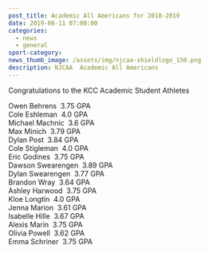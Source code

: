 ```yaml
---
post_title: Academic All Americans for 2018-2019
date: 2019-06-11 07:00:00
categories:
  - news
  - general
sport-category:
news_thumb_image: /assets/img/njcaa-shieldlogo_150.png
description: NJCAA  Academic All Americans
---
```


Congratulations to the KCC Academic Student Athletes

Owen Behrens&nbsp; 3.75 GPA<br>Cole Eshleman&nbsp; 4.0 GPA<br>Michael Machnic&nbsp; 3.6 GPA<br>Max Minich&nbsp; 3.79 GPA<br>Dylan Post&nbsp; 3.84 GPA<br>Cole Stigleman&nbsp; 4.0 GPA<br>Eric Godines&nbsp; 3.75 GPA<br>Dawson Swearengen&nbsp; 3.89 GPA<br>Dylan Swearengen&nbsp; 3.77 GPA<br>Brandon Wray&nbsp; 3.64 GPA<br>Ashley Harwood&nbsp; 3.75 GPA<br>Kloe Longtin&nbsp; 4.0 GPA<br>Jenna Marion&nbsp; 3.61 GPA<br>Isabelle Hille&nbsp; 3.67 GPA<br>Alexis Marin&nbsp; 3.75 GPA<br>Olivia Powell&nbsp; 3.62 GPA<br>Emma Schriner&nbsp; 3.75 GPA